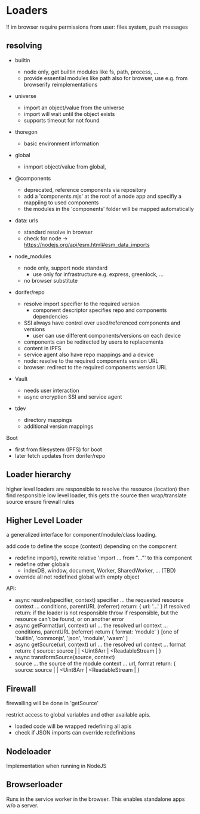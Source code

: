 Loaders
=======

!! im browser require permissions from user: files system, push messages

## resolving 

- builtin
    - node only, get builtin modules like fs, path, process, ...
    - provide essential modules like path also for browser, use e.g. from browserify reimplementations 
    
- universe
    - import an object/value from the universe
    - import will wait until the object exists
    - supports timeout for not found

- thoregon
    - basic environment information

- global
    - inmport object/value from global, 

- @components
    - deprecated, reference components via repository
    - add a 'components.mjs' at the root of a node app and specifiy a mappiing to used components
    - the modules in the 'components' folder will be mapped automatically

- data: urls
    - standard resolve in browser
    - check for node -> https://nodejs.org/api/esm.html#esm_data_imports

- node_modules
    - node only, support node standard
        - use only for infrastructure e.g. express, greenlock, ...
    - no browser substitute

- dorifer/repo
    - resolve import specifier to the required version
        - component descriptor specifies repo and components dependencies
    - SSI always have control over used/referenced components and versions
        - user can use different components/versions on each device 
    - components can be redirected by users to replacements
    - content in IPFS 
    - service agent also have repo mappings and a device 
    - node: resolve to the required components version URL
    - browser: redirect to the required components version URL

- Vault
    - needs user interaction
    - async encryption SSI and service agent 

- tdev
    - directory mappings
    - additional version mappings

Boot
- first from filesystem (IPFS) for boot
- later fetch updates from dorifer/repo

## Loader hierarchy

higher level loaders are responsible to resolve the resource (location)
then find responsible low level loader, this gets the source
then wrap/translate source
ensure firewall rules
 

## Higher Level Loader
a generalized interface for component/module/class loading.

add code to define the scope (context) depending on the component
- redefine import(), rewrite relative 'import ... from "..."' to this component
- redefine other globals
    - indexDB, window, document, Worker, SharedWorker, ... (TBD)
- override all not redefined global with empty object
  
API:
- async resolve(specifier, context)
    specifier   ... the requested resource
    context     ... conditions, parentURL (referrer)
    return: { url: '...' } if resolved
    return: <undefined> if the loader is not responsible
    throw if responsible, but the resource can't be found, or on another error
- async getFormat(url, context)
    url         ... the resolved url
    context     ... conditions, parentURL (referrer)
    return { format: 'module' } \[one of 'builtin', 'commonjs', 'json', 'module', 'wasm' \] 
- async getSource(url, context)
    url         ... the resolved url
    context     ... format
    return: { source: source <string> | <SharedArrayBuffer> | <Uint8Arr | <ReadableStream | <AsyncIterator> }
- async transformSource(source, context)   
    source      ... the source of the module
    context     ... url, format
    return: { source: source <string> | <SharedArrayBuffer> | <Uint8Arr | <ReadableStream | <AsyncIterator> }
  
## Firewall

firewalling will be done in 'getSource'  

restrict access to global variables and other available apis.
- loaded code will be wrapped redefining all apis
- check if JSON imports can override redefinitions
  

## Nodeloader

Implementation when running in NodeJS

## Browserloader

Runs in the service worker in the browser. This enables standalone apps w/o a server.
